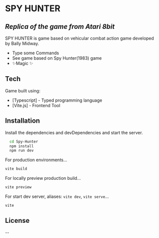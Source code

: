 # SPY HUNTER
## _Replica of the game from Atari 8bit_

SPY HUNTER is game based on vehicular combat action game developed by Bally Midway.

- Type some Commands
- See game based on Spy Hunter(1983) game
- ✨Magic ✨

## Tech

Game built using:
- [Typescript] - Typed programming language
- [Vite.js] - Frontend Tool

## Installation

Install the dependencies and devDependencies and start the server.

```sh
  cd Spy-Hunter
  npm install
  npm run dev
```

For production environments...
```sh
vite build
```

For locally preview production build...
```sh
vite preview
```

For start dev server, aliases: `vite dev`, `vite serve`...
```sh
vite
```


## License

--
